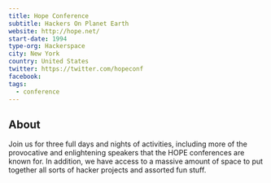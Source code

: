 ```yaml
---
title: Hope Conference
subtitle: Hackers On Planet Earth
website: http://hope.net/
start-date: 1994
type-org: Hackerspace
city: New York
country: United States
twitter: https://twitter.com/hopeconf
facebook: 
tags:
  - conference
---
```


## About
Join us for three full days and nights of activities, including more of the provocative and enlightening speakers that the HOPE conferences are known for. In addition, we have access to a massive amount of space to put together all sorts of hacker projects and assorted fun stuff.

